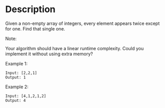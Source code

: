 # Description

Given a non-empty array of integers, every element appears twice except for one. Find that single one.

Note:

Your algorithm should have a linear runtime complexity. Could you implement it without using extra memory?

Example 1:

~~~
Input: [2,2,1]
Output: 1
~~~

Example 2:

~~~
Input: [4,1,2,1,2]
Output: 4
~~~
